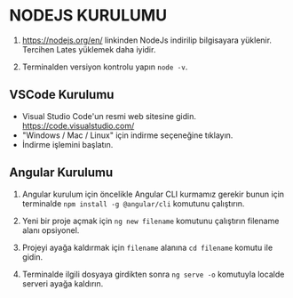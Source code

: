 # NODEJS KURULUMU

1. https://nodejs.org/en/ linkinden NodeJs indirilip bilgisayara yüklenir. Tercihen Lates yüklemek daha iyidir.

2. Terminalden versiyon kontrolu  yapın `node -v`.

## VSCode Kurulumu

- Visual Studio Code'un resmi web sitesine gidin. https://code.visualstudio.com/
- "Windows / Mac / Linux" için indirme seçeneğine tıklayın.
- İndirme işlemini başlatın.

## Angular Kurulumu

1. Angular kurulum için öncelikle Angular CLI kurmamız gerekir bunun için terminalde `npm install -g @angular/cli` komutunu çalıştırın.

2. Yeni bir proje açmak için `ng new filename` komutunu çalıştırın filename alanı opsiyonel.

3. Projeyi ayağa kaldırmak için `filename` alanına `cd filename` komutu ile gidin.

4. Terminalde ilgili dosyaya girdikten sonra `ng serve -o` komutuyla localde serveri ayağa kaldırın.
